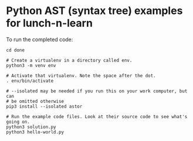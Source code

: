 # Python AST (syntax tree) examples for lunch-n-learn

To run the completed code:

    cd done

    # Create a virtualenv in a directory called env.
    python3 -m venv env

    # Activate that virtualenv. Note the space after the dot.
    . env/bin/activate

    # --isolated may be needed if you run this on your work computer, but can
    # be omitted otherwise
    pip3 install --isolated astor

    # Run the example code files. Look at their source code to see what's going on.
    python3 solution.py
    python3 hello-world.py
